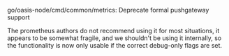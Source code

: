 go/oasis-node/cmd/common/metrics: Deprecate formal pushgateway support

The prometheus authors do not recommend using it for most situations,
it appears to be somewhat fragile, and we shouldn't be using it
internally, so the functionality is now only usable if the correct
debug-only flags are set.
